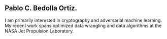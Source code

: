 ## Pablo C. Bedolla Ortiz.
I am primarily interested in cryptography and adversarial machine learning. My recent work spans optimized data wrangling and data algorithms at the NASA Jet Propulsion Laboratory.
